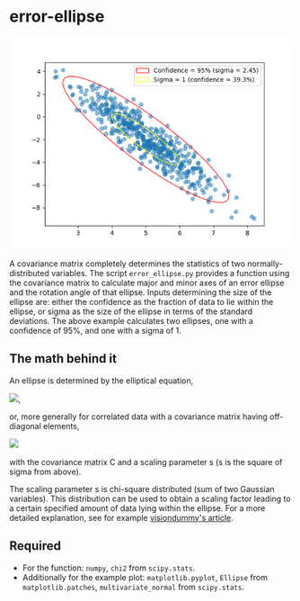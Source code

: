# error-ellipse
![Example plot with data and error ellipses](plot.png?raw=true)

A covariance matrix completely determines the statistics of two normally-distributed variables. The script `error_ellipse.py` provides a function using the covariance matrix to calculate major and minor axes of an error ellipse and the rotation angle of that ellipse. Inputs determining the size of the ellipse are: either the confidence as the fraction of data to lie within the ellipse, or sigma as the size of the ellipse in terms of the standard deviations. The above example calculates two ellipses, one with a confidence of 95%, and one with a sigma of 1.

## The math behind it
An ellipse is determined by the elliptical equation,

<img src="https://render.githubusercontent.com/render/math?math=(\frac{x}{\sigma_x})^2 %2B (\frac{y}{\sigma_y})^2 = s">,

or, more generally for correlated data with a covariance matrix having off-diagonal elements,

<img src="https://render.githubusercontent.com/render/math?math=(x, y)C^{-1} (x\atop y) = s">

with the covariance matrix C and a scaling parameter s (s is the square of sigma from above).

The scaling parameter s is chi-square distributed (sum of two Gaussian variables). This distribution can be used to obtain a scaling factor leading to a certain specified amount of data lying within the ellipse.
For a more detailed explanation, see for example [visiondummy's article](https://www.visiondummy.com/2014/04/draw-error-ellipse-representing-covariance-matrix/).

## Required
- For the function: `numpy`, `chi2` from `scipy.stats`.
- Additionally for the example plot: `matplotlib.pyplot`, `Ellipse` from `matplotlib.patches`, `multivariate_normal` from `scipy.stats`.
